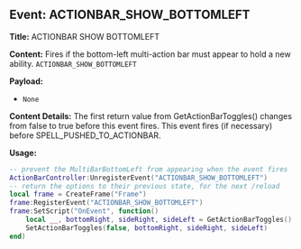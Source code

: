 ## Event: ACTIONBAR_SHOW_BOTTOMLEFT

**Title:** ACTIONBAR SHOW BOTTOMLEFT

**Content:**
Fires if the bottom-left multi-action bar must appear to hold a new ability.
`ACTIONBAR_SHOW_BOTTOMLEFT`

**Payload:**
- `None`

**Content Details:**
The first return value from GetActionBarToggles() changes from false to true before this event fires.
This event fires (if necessary) before SPELL_PUSHED_TO_ACTIONBAR.

**Usage:**
```lua
-- prevent the MultiBarBottomLeft from appearing when the event fires
ActionBarController:UnregisterEvent("ACTIONBAR_SHOW_BOTTOMLEFT")
-- return the options to their previous state, for the next /reload
local frame = CreateFrame("Frame")
frame:RegisterEvent("ACTIONBAR_SHOW_BOTTOMLEFT")
frame:SetScript("OnEvent", function()
    local __, bottomRight, sideRight, sideLeft = GetActionBarToggles()
    SetActionBarToggles(false, bottomRight, sideRight, sideLeft)
end)
```